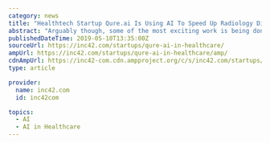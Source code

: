 ```yaml
---
category: news
title: "Healthtech Startup Qure.ai Is Using AI To Speed Up Radiology Diagnosis"
abstract: "Arguably though, some of the most exciting work is being done in healthcare and medicine. AI is not only helping scientists and researchers find cures through protein-folding to beat cancer or enabling gene editing through CRISPR models, but it’s also ..."
publishedDateTime: 2019-05-10T13:35:00Z
sourceUrl: https://inc42.com/startups/qure-ai-in-healthcare/
ampUrl: https://inc42.com/startups/qure-ai-in-healthcare/amp/
cdnAmpUrl: https://inc42-com.cdn.ampproject.org/c/s/inc42.com/startups/qure-ai-in-healthcare/amp/
type: article

provider:
  name: inc42.com
  id: inc42com

topics:
  - AI
  - AI in Healthcare
---
```

